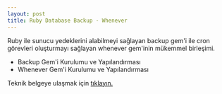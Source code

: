 ```yaml
---
layout: post
title: Ruby Database Backup - Whenever
---
```


Ruby ile sunucu yedeklerini alabilmeyi sağlayan backup gem'i ile cron
görevleri oluşturmayı sağlayan whenever gem'inin mükemmel birleşimi.

- Backup Gem'i Kurulumu ve Yapılandırması
- Whenever Gem'i Kurulumu ve Yapılandırması

Teknik belgeye ulaşmak için
[tıklayın.](http://ecylmz.com/p/ruby-database-backup-whenever/)
